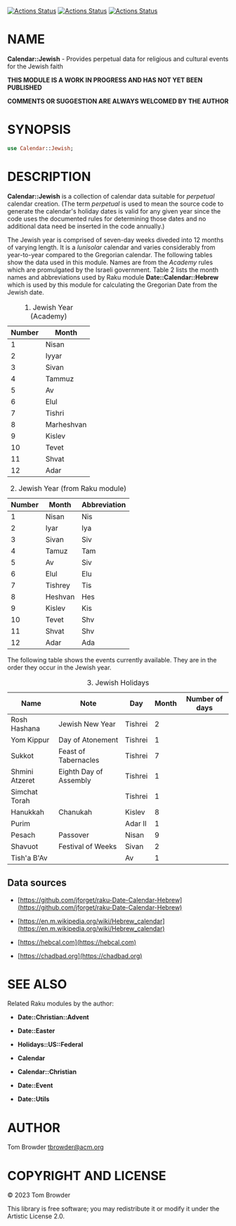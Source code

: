 [![Actions Status](https://github.com/tbrowder/Calendar-Jewish/actions/workflows/linux.yml/badge.svg)](https://github.com/tbrowder/Calendar-Jewish/actions) [![Actions Status](https://github.com/tbrowder/Calendar-Jewish/actions/workflows/macos.yml/badge.svg)](https://github.com/tbrowder/Calendar-Jewish/actions) [![Actions Status](https://github.com/tbrowder/Calendar-Jewish/actions/workflows/windows.yml/badge.svg)](https://github.com/tbrowder/Calendar-Jewish/actions)

NAME
====

**Calendar::Jewish** - Provides perpetual data for religious and cultural events for the Jewish faith

**THIS MODULE IS A WORK IN PROGRESS AND HAS NOT YET BEEN PUBLISHED**

**COMMENTS OR SUGGESTION ARE ALWAYS WELCOMED BY THE AUTHOR**

SYNOPSIS
========

```raku
use Calendar::Jewish;
```

DESCRIPTION
===========

**Calendar::Jewish** is a collection of calendar data suitable for *perpetual* calendar creation. (The term *perpetual* is used to mean the source code to generate the calendar's holiday dates is valid for any given year since the code uses the documented rules for determining those dates and no additional data need be inserted in the code annually.)

The Jewish year is comprised of seven-day weeks diveded into 12 months of varying length. It is a *lunisolar* calendar and varies considerably from year-to-year compared to the Gregorian calendar. The following tables show the data used in this module. Names are from the *Academy* rules which are promulgated by the Israeli government. Table 2 lists the month names and abbreviations used by Raku module **Date::Calendar::Hebrew** which is used by this module for calculating the Gregorian Date from the Jewish date.

<table class="pod-table">
<caption>1. Jewish Year (Academy)</caption>
<thead><tr>
<th>Number</th> <th>Month</th>
</tr></thead>
<tbody>
<tr> <td>1</td> <td>Nisan</td> </tr> <tr> <td>2</td> <td>Iyyar</td> </tr> <tr> <td>3</td> <td>Sivan</td> </tr> <tr> <td>4</td> <td>Tammuz</td> </tr> <tr> <td>5</td> <td>Av</td> </tr> <tr> <td>6</td> <td>Elul</td> </tr> <tr> <td>7</td> <td>Tishri</td> </tr> <tr> <td>8</td> <td>Marheshvan</td> </tr> <tr> <td>9</td> <td>Kislev</td> </tr> <tr> <td>10</td> <td>Tevet</td> </tr> <tr> <td>11</td> <td>Shvat</td> </tr> <tr> <td>12</td> <td>Adar</td> </tr>
</tbody>
</table>

<table class="pod-table">
<caption>2. Jewish Year (from Raku module)</caption>
<thead><tr>
<th>Number</th> <th>Month</th> <th>Abbreviation</th>
</tr></thead>
<tbody>
<tr> <td>1</td> <td>Nisan</td> <td>Nis</td> </tr> <tr> <td>2</td> <td>Iyar</td> <td>Iya</td> </tr> <tr> <td>3</td> <td>Sivan</td> <td>Siv</td> </tr> <tr> <td>4</td> <td>Tamuz</td> <td>Tam</td> </tr> <tr> <td>5</td> <td>Av</td> <td>Siv</td> </tr> <tr> <td>6</td> <td>Elul</td> <td>Elu</td> </tr> <tr> <td>7</td> <td>Tishrey</td> <td>Tis</td> </tr> <tr> <td>8</td> <td>Heshvan</td> <td>Hes</td> </tr> <tr> <td>9</td> <td>Kislev</td> <td>Kis</td> </tr> <tr> <td>10</td> <td>Tevet</td> <td>Shv</td> </tr> <tr> <td>11</td> <td>Shvat</td> <td>Shv</td> </tr> <tr> <td>12</td> <td>Adar</td> <td>Ada</td> </tr>
</tbody>
</table>

The following table shows the events currently available. They are in the order they occur in the Jewish year.

<table class="pod-table">
<caption>3. Jewish Holidays</caption>
<thead><tr>
<th>Name</th> <th>Note</th> <th>Day</th> <th>Month</th> <th>Number of days</th>
</tr></thead>
<tbody>
<tr> <td>Rosh Hashana</td> <td>Jewish New Year</td> <td>Tishrei</td> <td>2</td> <td></td> </tr> <tr> <td>Yom Kippur</td> <td>Day of Atonement</td> <td>Tishrei</td> <td>1</td> <td></td> </tr> <tr> <td>Sukkot</td> <td>Feast of Tabernacles</td> <td>Tishrei</td> <td>7</td> <td></td> </tr> <tr> <td>Shmini Atzeret</td> <td>Eighth Day of Assembly</td> <td>Tishrei</td> <td>1</td> <td></td> </tr> <tr> <td>Simchat Torah</td> <td></td> <td>Tishrei</td> <td>1</td> <td></td> </tr> <tr> <td>Hanukkah</td> <td>Chanukah</td> <td>Kislev</td> <td>8</td> <td></td> </tr> <tr> <td>Purim</td> <td></td> <td>Adar II</td> <td>1</td> <td></td> </tr> <tr> <td>Pesach</td> <td>Passover</td> <td>Nisan</td> <td>9</td> <td></td> </tr> <tr> <td>Shavuot</td> <td>Festival of Weeks</td> <td>Sivan</td> <td>2</td> <td></td> </tr> <tr> <td>Tish&#39;a B&#39;Av</td> <td></td> <td>Av</td> <td>1</td> <td></td> </tr>
</tbody>
</table>

Data sources
------------

  * [https://github.com/jforget/raku-Date-Calendar-Hebrew](https://github.com/jforget/raku-Date-Calendar-Hebrew)

  * [https://en.m.wikipedia.org/wiki/Hebrew_calendar](https://en.m.wikipedia.org/wiki/Hebrew_calendar)

  * [https://hebcal.com](https://hebcal.com)

  * [https://chadbad.org](https://chadbad.org)

SEE ALSO
========

Related Raku modules by the author:

  * **Date::Christian::Advent**

  * **Date::Easter**

  * **Holidays::US::Federal**

  * **Calendar**

  * **Calendar::Christian**

  * **Date::Event**

  * **Date::Utils**

AUTHOR
======

Tom Browder <tbrowder@acm.org>

COPYRIGHT AND LICENSE
=====================

© 2023 Tom Browder

This library is free software; you may redistribute it or modify it under the Artistic License 2.0.

